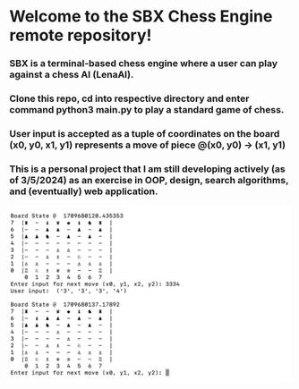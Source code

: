 # Welcome to the SBX Chess Engine remote repository! 

### SBX is a terminal-based chess engine where a user can play against a chess AI (LenaAI).

### Clone this repo, cd into respective directory and enter command **python3 main.py** to play a standard game of chess.

### User input is accepted as a tuple of coordinates on the board (x0, y0, x1, y1) represents a move of piece @(x0, y0) -> (x1, y1)

### This is a personal project that I am still developing actively (as of 3/5/2024) as an exercise in OOP, design, search algorithms, and (eventually) web application.

![User vs AI example](https://github.com/matthew-curry-var/sbx/blob/master/img/chess2.png)

